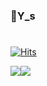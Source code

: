 ### 👋Y_s
#
<!--
**WeeYoungSeok/WeeYoungSeok** is a ✨ _special_ ✨ repository because its `README.md` (this file) appears on your GitHub profile.

Here are some ideas to get you started:

- 🔭 I’m currently working on ...
- 🌱 I’m currently learning ...
- 👯 I’m looking to collaborate on ...
- 🤔 I’m looking for help with ...
- 💬 Ask me about ...
- 📫 How to reach me: ...
- 😄 Pronouns: ...
- ⚡ Fun fact: ...
-->
[![Hits](https://hits.seeyoufarm.com/api/count/incr/badge.svg?url=https%3A%2F%2Fgithub.com%2FWeeYoungSeok&count_bg=%2379C83D&title_bg=%23555555&icon=&icon_color=%23E7E7E7&title=hits&edge_flat=false)](https://hits.seeyoufarm.com)
<br/>


<div align="center">
  <div style="display: flex;">
    <img src="https://github-readme-stats.vercel.app/api?username=WeeYoungSeok"/>
    <img src="https://github-readme-stats.vercel.app/api/top-langs/?username=WeeYoungSeok&layout=compact&theme=tokyonight" />
  </div>
</div>

